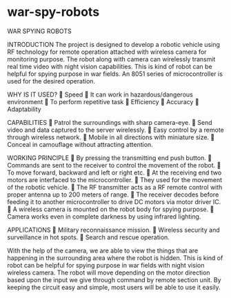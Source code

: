 # war-spy-robots

WAR SPYING ROBOTS

INTRODUCTION
The project is designed to develop a robotic vehicle using RF technology for remote operation attached with wireless camera for monitoring purpose. The robot along with camera can wirelessly transmit real time video with night vision capabilities. This is kind of robot can be helpful for spying purpose in war fields. An 8051 series of microcontroller is used for the desired operation.

WHY IS IT USED?
 Speed
  It can work in hazardous/dangerous environment
  To perform repetitive task
  Efficiency
  Accuracy
  Adaptability


CAPABILITIES
 Patrol the surroundings with sharp camera-eye. 
 Send video and data captured to the server wirelessly.
  Easy control by a remote through wireless network.
  Mobile in all directions with miniature size.
  Conceal in camouflage without attracting attention.


WORKING PRINCIPLE
 By pressing the transmitting end push button.
  Commands are sent to the receiver to control the movement of the robot. 
 To move forward, backward and left or right etc.
  At the receiving end two motors are interfaced to the microcontroller. 
 They used for the movement of the robotic vehicle.
 The RF transmitter acts as a RF remote control with proper antenna up to 200 meters of range.
  The receiver decodes before feeding it to another microcontroller to drive DC motors via motor driver IC.
  A wireless camera is mounted on the robot body for spying purpose.
  Camera works even in complete darkness by using infrared lighting.

APPLICATIONS
 Military reconnaissance mission.
  Wireless security and surveillance in hot spots.
  Search and rescue operation.

 With the help of the camera, we are able to view the things that are happening in the surrounding area where the robot is hidden. This is kind of robot can be helpful for spying purpose in war fields with night vision wireless camera. The robot will move depending on the motor direction based upon the input we give through command by remote section unit. By keeping the circuit easy and simple, most users will be able to use it easily.




